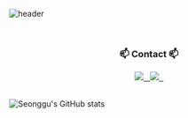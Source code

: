 ![header](https://capsule-render.vercel.app/api?type=waving&color=0:ff5722,100:f3e5f5&height=200&section=header&text=Welcome%20to%0A%20seonggu's%20Github!&fontSize=40&fontColor=ffffff&animation=fadeIn&fontAlign=50&fontAlignY=35)

<br>


<!-- contact --> 
<h3 align="center">📫 Contact 📫</h3>
<div align="center">
  <a href="https://seonggu.tistory.com/">
    <img src="https://img.shields.io/badge/tistory-FF5A00?style=for-the-badge&logo=tistory&logoColor=white" /> &nbsp
  </a>
  <a href="mailto:sunggu3012@gmail.com">
    <img
      src="https://img.shields.io/badge/sunggu3012@gmail.com-D14836?style=for-the-badge&logo=gmail&logoColor=white"/> &nbsp
  </a>
</div>

<br>

![Seonggu's GitHub stats](https://github-readme-stats.vercel.app/api?username=SG1515&show_icons=true&theme=radical)
